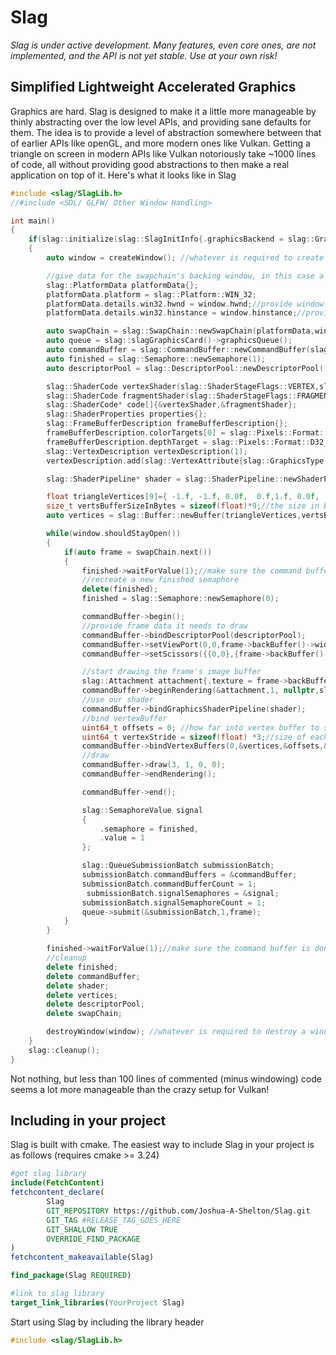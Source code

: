 # Slag
*Slag is under active development. Many features, even core ones, are not implemented, and the API is not yet stable. Use at your own risk!*
## Simplified Lightweight Accelerated Graphics
Graphics are hard. Slag is designed to make it a little more manageable by thinly abstracting over the low level APIs, and providing sane defaults for them. The idea is to provide a level of abstraction somewhere between that of earlier APIs like openGL, and more modern ones like Vulkan. Getting a triangle on screen in modern APIs like Vulkan notoriously take ~1000 lines of code, all without providing good abstractions to then make a real application on top of it. Here's what it looks like in Slag

```c++
#include <slag/SlagLib.h>
//#include <SDL/ GLFW/ Other Window Handling>

int main()
{
    if(slag::initialize(slag::SlagInitInfo{.graphicsBackend = slag::GraphicsBackend::VULKAN_GRAPHICS_BACKEND}) == slag::SlagInitializationResult::SLAG_INITIALIZATION_SUCCESS)
    {
        auto window = createWindow(); //whatever is required to create a window in whatever library you choose

        //give data for the swapchain's backing window, in this case a WIN32 window. This will be slightly different depending on platform
        slag::PlatformData platformData{};
        platformData.platform = slag::Platform::WIN_32;
        platformData.details.win32.hwnd = window.hwnd;//provide window handle
        platformData.details.win32.hinstance = window.hinstance;//provide application hinstance

        auto swapChain = slag::SwapChain::newSwapChain(platformData,window.width(),window.height(),slag::SwapChain::PresentMode::IMMEDIATE,1,slag::Pixels::Format::B8G8R8A8_UNORM,slag::SwapChain::AlphaCompositing::IGNORE_ALPHA);
        auto queue = slag::slagGraphicsCard()->graphicsQueue();
        auto commandBuffer = slag::CommandBuffer::newCommandBuffer(slag::GPUQueue::QueueType::GRAPHICS);
        auto finished = slag::Semaphore::newSemaphore(1);
        auto descriptorPool = slag::DescriptorPool::newDescriptorPool();

        slag::ShaderCode vertexShader(slag::ShaderStageFlags::VERTEX,slag::ShaderCode::CodeLanguage::SPIRV,"vertex.spv");
        slag::ShaderCode fragmentShader(slag::ShaderStageFlags::FRAGMENT,slag::ShaderCode::CodeLanguage::SPIRV,"fragment.spv");
        slag::ShaderCode* code[]{&vertexShader,&fragmentShader};
        slag::ShaderProperties properties{};
        slag::FrameBufferDescription frameBufferDescription{};
        frameBufferDescription.colorTargets[0] = slag::Pixels::Format::B8G8R8A8_UNORM;
        frameBufferDescription.depthTarget = slag::Pixels::Format::D32_FLOAT;
        slag::VertexDescription vertexDescription(1);
        vertexDescription.add(slag::VertexAttribute{slag::GraphicsType::VECTOR3,0},0);

        slag::ShaderPipeline* shader = slag::ShaderPipeline::newShaderPipeline(code,2,properties,vertexDescription,frameBufferDescription);

        float triangleVertices[9]={ -1.f, -1.f, 0.0f,  0.f,1.f, 0.0f,  1.f, -1.f, 0.0f};//vertices of triangle
        size_t vertsBufferSizeInBytes = sizeof(float)*9;//the size in bytes triangleVertices takes
        auto vertices = slag::Buffer::newBuffer(triangleVertices,vertsBufferSizeInBytes,slag::Buffer::Accessibility::GPU,slag::Buffer::UsageFlags::VERTEX_BUFFER);

        while(window.shouldStayOpen())
        {
            if(auto frame = swapChain.next())
            {
                finished->waitForValue(1);//make sure the command buffer has finished rendering the last frame
                //recreate a new finished semaphore
                delete(finished);
                finished = slag::Semaphore::newSemaphore(0);

                commandBuffer->begin();
                //provide frame data it needs to draw
                commandBuffer->bindDescriptorPool(descriptorPool);
                commandBuffer->setViewPort(0,0,frame->backBuffer()->width(),frame->backBuffer()->height(),1,0);
                commandBuffer->setScissors({{0,0},{frame->backBuffer()->width(),frame->backBuffer()->height()}});

                //start drawing the frame's image buffer
                slag::Attachment attachment{.texture = frame->backBuffer(),.autoClear = true, .clearValue = slag::ClearColor{.floats = {1,1,1,1} }};
                commandBuffer->beginRendering(&attachment,1, nullptr,slag::Rectangle{{0,0},{frame->backBuffer()->width(),frame->backBuffer()->height()}});
                //use our shader
                commandBuffer->bindGraphicsShaderPipeline(shader);
                //bind vertexBuffer
                uint64_t offsets = 0; //how far into vertex buffer to start
                uint64_t vertexStride = sizeof(float) *3;//size of each vertex, in this example representing x, y, and z position as floats
                commandBuffer->bindVertexBuffers(0,&vertices,&offsets,&vertexStride,1);
                //draw
                commandBuffer->draw(3, 1, 0, 0);
                commandBuffer->endRendering();

                commandBuffer->end();

                slag::SemaphoreValue signal
                {
                    .semaphore = finished,
                    .value = 1
                };

                slag::QueueSubmissionBatch submissionBatch;
                submissionBatch.commandBuffers = &commandBuffer;
                submissionBatch.commandBufferCount = 1;
                 submissionBatch.signalSemaphores = &signal;
                submissionBatch.signalSemaphoreCount = 1;
                queue->submit(&submissionBatch,1,frame);
            }
        }

        finished->waitForValue(1);//make sure the command buffer is done before deleting it
        //cleanup
        delete finished;
        delete commandBuffer;
        delete shader;
        delete vertices;
        delete descriptorPool;
        delete swapChain;

        destroyWindow(window); //whatever is required to destroy a window in whatever library you choose
    }
    slag::cleanup();
}
```
Not nothing, but less than 100 lines of commented (minus windowing) code seems a lot more manageable than the crazy setup for Vulkan!

## Including in your project

Slag is built with cmake. The easiest way to include Slag in your project is as follows (requires cmake >= 3.24)

```cmake
#get slag library
include(FetchContent)
fetchcontent_declare(
        Slag
        GIT_REPOSITORY https://github.com/Joshua-A-Shelton/Slag.git
        GIT_TAG #RELEASE_TAG_GOES_HERE
        GIT_SHALLOW TRUE
        OVERRIDE_FIND_PACKAGE
)
fetchcontent_makeavailable(Slag)

find_package(Slag REQUIRED)

#link to slag library
target_link_libraries(YourProject Slag)
```
Start using Slag by including the library header
```c++
#include <slag/SlagLib.h>
```
